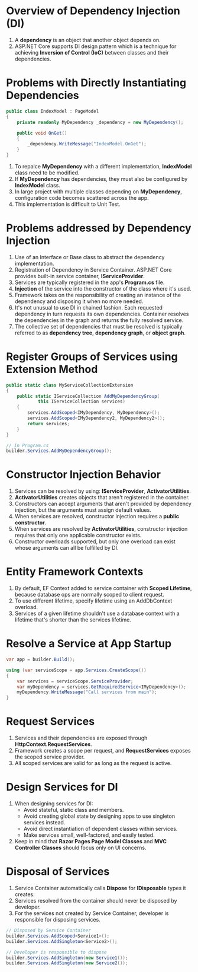 # Overview of Dependency Injection (DI)
1. A **dependency** is an object that another object depends on.
2. ASP.NET Core supports DI design pattern which is a technique for achieving **Inversion of Control (IoC)** between classes and their dependencies.

# Problems with Directly Instantiating Dependencies
```c#
public class IndexModel : PageModel
{
    private readonly MyDependency _dependency = new MyDependency();

    public void OnGet()
    {
        _dependency.WriteMessage("IndexModel.OnGet");
    }
}
```
1. To repalce **MyDependency** with a different implementation, **IndexModel** class need to be modified.
2. If **MyDependency** has dependencies, they must also be configured by **IndexModel** class.
3. In large project with multiple classes depending on **MyDependency**, configuration code becomes scattered across the app.
4. This implementation is difficult to Unit Test.

# Problems addressed by Dependency Injection
1. Use of an Interface or Base class to abstract the dependency implementation.
2. Registration of Dependency in Service Container. ASP.NET Core provides built-in service container, **IServiceProvider**.
3. Services are typically registered in the app's **Program.cs** file.
4. **Injection** of the service into the constructor of the class where it's used.
5. Framework takes on the responsibility of creating an instance of the dependency and disposing it when no more needed.
6. It's not unusual to use DI in chained fashion. Each requested dependency in turn requests its own dependencies. Container resolves the dependencies in the graph and returns the fully resolved service.
7. The collective set of dependencies that must be resolved is typically referred to as **dependency tree**, **dependency graph**, or **object graph**.

# Register Groups of Services using Extension Method
```c#
public static class MyServiceCollectionExtension
{
    public static IServiceCollection AddMyDependencyGroup(
            this IServiceCollection services)
    {
        services.AddScoped<IMyDependency, MyDependency>();
        services.AddScoped<IMyDependency2, MyDependency2>();
        return services;
    }
}

// In Program.cs
builder.Services.AddMyDependencyGroup();
```

# Constructor Injection Behavior
1. Services can be resolved by using: **IServiceProvider**, **ActivatorUtilities**.
2. **ActivatorUtilities** creates objects that aren't registered in the container. 
3. Constructors can accept arguments that aren't provided by dependency injection, but the arguments must assign default values.
4. When services are resolved, constructor injection requires a **public constructor**.
5. When services are resolved by **ActivatorUtilities**, constructor injection requires that only one applicable constructor exists.
6. Constructor overloads supported, but only one overload can exist whose arguments can all be fulfilled by DI.

# Entity Framework Contexts
1. By default, EF Context added to service container with **Scoped Lifetime**, because database ops are normally scoped to client request.
2. To use different lifetime, specify lifetime using an AddDbContext overload.
3. Services of a given lifetime shouldn't use a database context with a lifetime that's shorter than the services lifetime.

# Resolve a Service at App Startup
```c#
var app = builder.Build();

using (var serviceScope = app.Services.CreateScope())
{
    var services = serviceScope.ServiceProvider;
    var myDependency = services.GetRequiredService<IMyDependency>();
    myDependency.WriteMessage("Call services from main");
}
```

# Request Services
1. Services and their dependencies are exposed through **HttpContext.RequestServices**.
2. Framework creates a scope per request, and **RequestServices** exposes the scoped service provider.
3. All scoped services are valid for as long as the request is active.

# Design Services for DI
1. When designing services for DI:
    - Avoid stateful, static class and members.
    - Avoid creating global state by designing apps to use singleton services instead.
    - Avoid direct instantiation of dependent classes within services.
    - Make services small, well-factored, and easily tested.
2. Keep in mind that **Razor Pages Page Model Classes** and **MVC Controller Classes** should focus only on UI concerns.

# Disposal of Services
1. Service Container automatically calls **Dispose** for **IDisposable** types it creates.
2. Services resolved from the container should never be disposed by developer.
3. For the services not created by Service Container, developer is responsible for disposing services.
```c#
// Disposed by Service Container
builder.Services.AddScoped<Service1>();
builder.Services.AddSingleton<Service2>();

// Developer is responsible to dispose
builder.Services.AddSingleton(new Service1());
builder.Services.AddSingleton(new Service2());
```